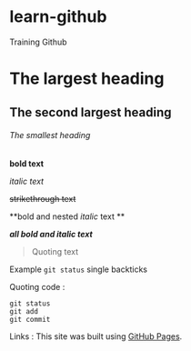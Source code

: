 # learn-github
Training Github

# The largest heading
## The second largest heading
###### The smallest heading

**bold text**

*italic text*

~~strikethrough text~~

**bold and nested _italic_ text **

***all bold and italic text***

> Quoting text

Example `git status` single backticks

Quoting code :
```
git status
git add
git commit
```

Links :
This site was built using [GitHub Pages](https://github.com/eby8zevin/learn-github).
